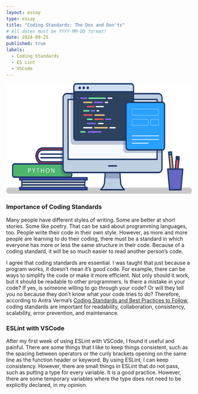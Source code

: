 ```yaml
---
layout: essay
type: essay
title: "Coding Standards: The Dos and Don'ts"
# All dates must be YYYY-MM-DD format!
date: 2024-09-25
published: true
labels:
  - Coding Standards
  - ES Lint
  - VSCode
---
```


<img height="300px" class="rounded float-start pe-4" src="../img/e28_coding-standards-reflection/programming.png">

### Importance of Coding Standards
  
  Many people have different styles of writing. Some are better at short stories. Some like poetry. That can be said about programming languages, too. People write their code in their own style. However, as more and more people are learning to do their coding, there must be a standard in which everyone has more or less the same structure in their code. Because of a coding standard, it will be so much easier to read another person’s code.

  I agree that coding standards are essential. I was taught that just because a program works, it doesn’t mean it’s good code. For example, there can be ways to simplify the code or make it more efficient. Not only should it work, but it should be readable to other programmers. Is there a mistake in your code? If yes, is someone willing to go through your code? Or will they tell you no because they don’t know what your code tries to do? 
  Therefore, according to Antra Verma’s <a href="https://www.browserstack.com/guide/coding-standards-best-practices">Coding Standards and Best Practices to Follow</a>, coding standards are important for readability, collaboration, consistency, scalability, error prevention, and maintenance.

### ESLint with VSCode
  After my first week of using ESLint with VSCode, I found it useful and painful. There are some things that I like to keep things consistent, such as the spacing between operators or the curly brackets opening on the same line as the function header or keyword. By using ESLint, I can keep consistency. However, there are small things in ESLint that do not pass, such as putting a type for every variable. It is a good practice. However, there are some temporary variables where the type does not need to be explicitly declared, in my opinion.